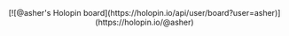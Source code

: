 <div id="header" align="center">
  <!-- <img src="https://tenor.com/view/surprised-pikachu-pokemon-shock-surprised-pikachu-gif-15357817.gif" width="300"/> -->
  [![@asher's Holopin board](https://holopin.io/api/user/board?user=asher)](https://holopin.io/@asher)
</div>

<!--
**Asher-JH/Asher-JH** is a ✨ _special_ ✨ repository because its `README.md` (this file) appears on your GitHub profile.

Here are some ideas to get you started:

- 🔭 I’m currently working on ...
- 🌱 I’m currently learning ...
- 👯 I’m looking to collaborate on ...
- 🤔 I’m looking for help with ...
- 💬 Ask me about ...
- 📫 How to reach me: ...
- 😄 Pronouns: ...
- ⚡ Fun fact: ...
-->
